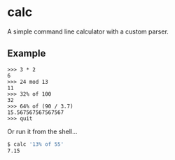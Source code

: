 # calc
A simple command line calculator with a custom parser.

## Example
```
>>> 3 * 2
6
>>> 24 mod 13
11
>>> 32% of 100
32
>>> 64% of (90 / 3.7)
15.567567567567567
>>> quit
```

Or run it from the shell...
```bash
$ calc '13% of 55'
7.15
```

